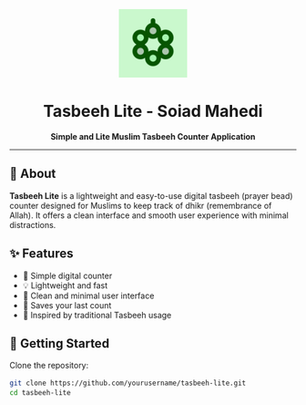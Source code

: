 <p align="center">
  <img src="assets/icon/tasbeehlite_icon.png" alt="Tasbeeh Lite Icon" width="120" height="120">
</p>

<h1 align="center">Tasbeeh Lite - Soiad Mahedi</h1>

<p align="center">
  <b>Simple and Lite Muslim Tasbeeh Counter Application</b>
</p>

---

## 📱 About

**Tasbeeh Lite** is a lightweight and easy-to-use digital tasbeeh (prayer bead) counter designed for Muslims to keep track of dhikr (remembrance of Allah). It offers a clean interface and smooth user experience with minimal distractions.

## ✨ Features

- 🔢 Simple digital counter
- 💡 Lightweight and fast
- 📱 Clean and minimal user interface
- 💾 Saves your last count
- 🌙 Inspired by traditional Tasbeeh usage

## 🚀 Getting Started

Clone the repository:

```bash
git clone https://github.com/yourusername/tasbeeh-lite.git
cd tasbeeh-lite
